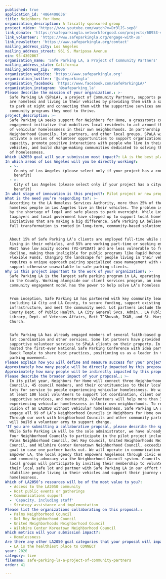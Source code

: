 ```yaml
---
published: true
application_id: '4864408636'
title: Neighbors for Home
organization_description: A fiscally sponsored group
project_video: 'https://www.youtube.com/watch?v=Dr3lJS-sep8'
link_donate: 'https://safeparkingla.networkforgood.com/projects/68953-safe-parking-la'
link_volunteer: 'https://www.safeparkingla.org/engage-with-us'
link_newsletter: 'https://www.safeparkingla.org/contact'
mailing_address_city: Los Angeles
mailing_address_street: 961 S. Mariposa Avenue
ein: 95-4302067
organization_name: 'Safe Parking LA, a Project of Community Partners'
mailing_address_state: California
mailing_address_zip: '90006'
organization_website: 'https://www.safeparkingla.org'
organization_twitter: '@safeparkingla'
organization_facebook: 'https://www.facebook.com/SafeParkingLA/'
organization_instagram: '@safeparking_la'
Please describe the mission of your organization.: >-
  Safe Parking LA (SPaLA), a project of Community Partners, supports people who
  are homeless and living in their vehicles by providing them with a safe place
  to park at night and connecting them with the supportive services and
  community programs they need to thrive.
project_description: >-
  Safe Parking LA seeks support for Neighbors for Home, a grassroots community
  engagement initiative that mobilizes local residents to act around the problem
  of vehicular homelessness in their own neighborhoods. In partnership with LA’s
  Neighborhood Councils, lot partners, and other local groups, SPaLA will
  activate a series of volunteer opportunities to support organizational
  capacity, promote positive interactions with people who live in their
  vehicles, and build change-making communities dedicated to solving the problem
  of homelessness.
Which LA2050 goal will your submission most impact?: LA is the best place to LIVE
In which areas of Los Angeles will you be directly working?:
  - >-
    County of Los Angeles (please select only if your project has a countywide
    benefit)
  - >-
    City of Los Angeles (please select only if your project has a citywide
    benefit)
In what stage of innovation is this project?: Pilot project or new program (testing or implementing a new idea)
What is the need you’re responding to?: >-
  According to the LA Homeless Services Authority, more than 25% of the 58,936
  homeless people in Los Angeles live in their vehicles. The problem is worsened
  by the shortage of legal and safe places to park overnight. While Los Angeles
  taxpayers and local government have stepped up to support local homelessness
  initiatives that are making a big difference, Safe Parking LA believes that
  full transformation is rooted in long-term, community-based solutions.  


  About 15% of Safe Parking LA’s clients are employed full-time while still
  living in their vehicles, and 55% are working part-time or seeking employment.
  Most have low acuity scores (VI-SPIDAT) and are less vulnerable to further
  decline, making them ineligible for public programs like Rapid Rehousing and
  Flexible Funds. Changing the landscape for people living in their vehicles
  requires a unique approach pairing specialized case management with community
  support otherwise unavailable to safe parking clients. 
Why is this project important to the work of your organization?: >-
  Safe Parking LA is the largest safe parking program in LA, operating ten lots
  in the County. Working alongside our client services program, an innovative
  community engagement model has the power to help solve LA’s homeless crisis.  


  From inception, Safe Parking LA has partnered with key community leaders,
  including LA City and LA County, to secure funding, support existing
  infrastructure, and meet the community need. Lot partners include the LA
  County Dept. of Public Health, LA City General Svcs. Admin., LA Public
  Library, Dept. of Veterans Affairs, Beit T’Shuvah, IKAR, and St. Mary’s
  Church. 


  Safe Parking LA has already engaged members of several faith-based groups in
  lot coordination and other services. Some lot partners have provided
  supportive volunteer services to SPaLA clients on their property. In 2019, we
  hosted the first-ever National Safe Parking Conference with idea partner Leo
  Baeck Temple to share best practices, positioning us as a leader in the safe
  parking movement. 
Please explain how you will define and measure success for your project.: "Safe Parking LA will be successful when hire a Neighborhood Volunteer Coordinator and engage local volunteers in: \n\n*\tSupported On-site Lot Coordination: Volunteers welcome safe parking clients, collect basic information, and provide social engagement at lots. \n*\tSupported Client Outreach: Volunteers help connect prospective clients to safe parking and local resources. \n*\tSupportive Services: Volunteers provide services including dinners for safe parking clients.  \n*\tSupported Mentorship: Volunteers mentor safe parking clients to support education, training, work, and more. \n*\tTraining: Volunteers will get the tools they need to be effective in their service with extensive support from Safe Parking LA’s expert staff throughout the volunteer experience.   \n\nSuccess will be measured using the following benchmarks:\n*\tThree active Neighborhood Council partnerships established.\n*\tVolunteer toolkit completed and utilized with in-person training and ongoing engagement. \n*\tOn-site lot coordination yields two volunteers per night per lot.\n*\tClient outreach yields at least two volunteers ongoing per lot. \n*\tSupportive Services yields weekly community dinners per lot. \n*\tMentorship yields at least two pilot mentor-client partnerships per lot. \n\nBy introducing a new community engagement project to our innovative safe parking model, Safe Parking LA and LA2050 will be partners in change, powering our vision of an LA2050 without vehicular homelessness.  "
Approximately how many people will be directly impacted by this proposal?: '100'
Approximately how many people will be indirectly impacted by this proposal?: '300'
Please describe the broader impact of your proposal.: >-
  In its pilot year, Neighbors for Home will connect three Neighborhood
  Councils, 45 council members, and their constituencies to their local safe
  lots for service to people experiencing vehicular homelessness. We will train
  at least 100 local volunteers to support lot coordination, client outreach,
  supportive services, and mentorship. Volunteers will help more than 300 people
  experiencing vehicular homelessness in their own neighborhoods. To realize our
  vision of an LA2050 without vehicular homelessness, Safe Parking LA seeks to
  engage all 99 of LA’s Neighborhood Councils in Neighbors for Home over time.
  Through our work with Neighborhood Councils and other community partners, we
  will build a volunteer army to support change.  
'If you are submitting a collaborative proposal, please describe the specific role of partner organizations in the project.': >-
  While Safe Parking LA will be the sole administrator, we have already engaged
  four Neighborhood Councils to participate in the pilot project including the
  Palms Neighborhood Council, Del Rey Council, United Neighborhoods Neighborhood
  Council, and Wilshire Center Koreatown Neighborhood Council, exceeding our
  goal in case one partner backs out. We will operate in communication with
  Empower LA, the local agency that empowers Angelenos through civic engagement
  and community advocacy via the Neighborhood Council system. Councils and other
  local groups will participate by inviting their membership to volunteer with
  their local safe lot and partner with Safe Parking LA in our effort to
  stabilize people living in their vehicles and support their journey out of
  homelessness.  
Which of LA2050’s resources will be of the most value to you?:
  - Access to the LA2050 community
  - Host public events or gatherings
  - Communications support
  - 'Capacity, including staff'
  - Strategy assistance and implementation
Please list the organizations collaborating on this proposal.:
  - Palms Neighborhood Council
  - Del Rey Neighborhood Council
  - United Neighborhoods Neighborhood Council
  - Wilshire Center Koreatown Neighborhood Council
Which metrics will your submission impact?:
  - Homelessness
Are there any other LA2050 goal categories that your proposal will impact?:
  - LA is the healthiest place to CONNECT
year: 2020
category: live
filename: safe-parking-la-a-project-of-community-partners
order: 41

---
```

